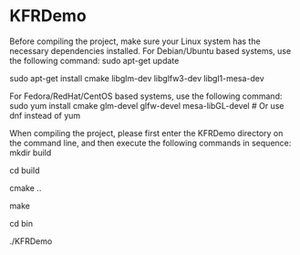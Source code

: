 # KFRDemo

Before compiling the project, make sure your Linux system has the necessary dependencies installed. For Debian/Ubuntu based systems, use the following command:
sudo apt-get update

sudo apt-get install cmake libglm-dev libglfw3-dev libgl1-mesa-dev

For Fedora/RedHat/CentOS based systems, use the following command:
sudo yum install cmake glm-devel glfw-devel mesa-libGL-devel # Or use dnf instead of yum

When compiling the project, please first enter the KFRDemo directory on the command line, and then execute the following commands in sequence:
mkdir build

cd build

cmake ..

make

cd bin

./KFRDemo
